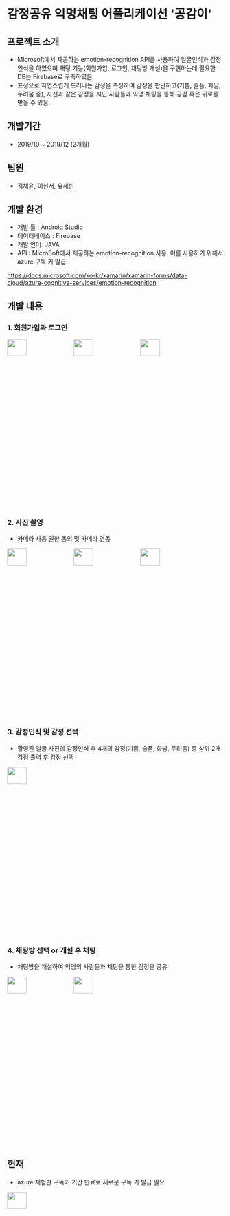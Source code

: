 # 감정공유 익명채팅 어플리케이션 '공감이'

## 프로젝트 소개 
* Microsoft에서 제공하는 emotion-recognition API를 사용하여 얼굴인식과 감정인식을 하였으며 채팅 기능(회원가입, 로그인, 채팅방 개설)을 구현하는데 필요한 DB는 Firebase로 구축하였음.  
* 표정으로 자연스럽게 드러나는 감정을 측정하여 감정을 판단하고(기쁨, 슬픔, 화남, 두려움 중), 자신과 같은 감정을 지닌 사람들과 익명 채팅을 통해 공감 혹은 위로를 받을 수 있음.

## 개발기간
* 2019/10 ~ 2019/12 (2개월)

## 팀원
* 김채윤, 이현서, 유세빈

## 개발 환경
* 개발 툴 : Android Studio
* 데이터베이스 : Firebase
* 개발 언어: JAVA
* API : MicroSoft에서 제공하는 emotion-recognition 사용. 이를 사용하기 위해서 azure 구독 키 발급.

https://docs.microsoft.com/ko-kr/xamarin/xamarin-forms/data-cloud/azure-cognitive-services/emotion-recognition


## 개발 내용
### 1. 회원가입과 로그인
<p>
 <img src="https://user-images.githubusercontent.com/60181129/99414946-ad768600-293a-11eb-9d3e-c8352817a74d.jpg"  width="30%" height="10%"/>
 <img src="https://user-images.githubusercontent.com/60181129/99414978-b36c6700-293a-11eb-9b70-e0b7264985ab.jpg"  width="30%" height="10%"/>
 <img src="https://user-images.githubusercontent.com/60181129/99414955-aea7b300-293a-11eb-8443-d9db3442dad3.jpg"  width="30%" height="10%"/>
</p>

### 2. 사진 촬영
* 카메라 사용 권한 동의 및 카메라 연동

<p>
 <img src="https://user-images.githubusercontent.com/60181129/99414959-b0717680-293a-11eb-9214-86dfaf9ee61e.jpg"  width="30%" height="10%"/>
 <img src="https://user-images.githubusercontent.com/60181129/99414964-b0717680-293a-11eb-80e4-9da0119b7056.jpg"  width="30%" height="10%"/>
 <img src="https://user-images.githubusercontent.com/60181129/99414965-b10a0d00-293a-11eb-9ae6-e4034b6e0bed.jpg"  width="30%" height="10%"/>
</p>

### 3. 감정인식 및 감정 선택
* 촬영된 얼굴 사진의 감정인식 후 4개의 감정(기쁨, 슬픔, 화남, 두려움) 중 상위 2개 감정 출력 후 감정 선택

<img src="https://user-images.githubusercontent.com/60181129/99414977-b2d3d080-293a-11eb-837f-f5f1d9133186.jpg"  width="30%" height="10%"/>

### 4. 채팅방 선택 or 개설 후 채팅
* 채팅방을 개설하여 익명의 사람들과 채팅을 통한 감정을 공유
<p>
 <img src="https://user-images.githubusercontent.com/60181129/99415589-4efdd780-293b-11eb-896c-a8b3289c6521.jpg"  width="30%" height="10%"/>
 <img src="https://user-images.githubusercontent.com/60181129/99415594-502f0480-293b-11eb-8519-bc973d351a59.jpg"  width="30%" height="10%"/>
</p>

 
## 현재
* azure 체험판 구독키 기간 만료로 새로운 구독 키 발급 필요
<img src=""  width="30%" height="10%"/>
